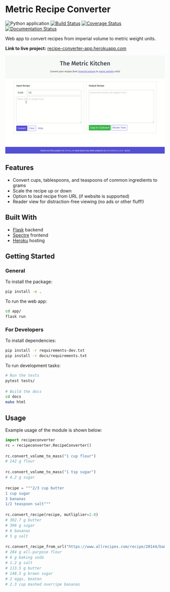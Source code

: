 # Metric Recipe Converter

![Python application](https://github.com/justinmklam/recipe-converter/workflows/Python%20application/badge.svg?branch=master) [![Build Status](https://travis-ci.org/justinmklam/recipe-converter.svg?branch=master)](https://travis-ci.org/justinmklam/recipe-converter) [![Coverage Status](https://coveralls.io/repos/github/justinmklam/recipe-converter/badge.svg?branch=master)](https://coveralls.io/github/justinmklam/recipe-converter?branch=master) [![Documentation Status](https://readthedocs.org/projects/recipe-converter/badge/?version=latest)](https://recipe-converter.readthedocs.io/en/latest/?badge=latest)


Web app to convert recipes from imperial volume to metric weight units.

**Link to live project:** [recipe-converter-app.herokuapp.com](http://recipe-converter-app.herokuapp.com/)

<p align="center">
<img src="docs/imgs/recipe-converter.gif">
</p>

## Features

+ Convert cups, tablespoons, and teaspoons of common ingredients to grams
+ Scale the recipe up or down
+ Option to load recipe from URL (if website is supported)
+ Reader view for distraction-free viewing (no ads or other fluff!)

## Built With
+ [Flask](http://flask.pocoo.org/) backend
+ [Spectre](https://picturepan2.github.io/spectre/) frontend
+ [Heroku](https://www.heroku.com/) hosting

## Getting Started

### General

To install the package:

```bash
pip install -e .
```

To run the web app:

```bash
cd app/
flask run
```

### For Developers

To install dependencies:

```bash
pip install -r requirements-dev.txt
pip install -r docs/requirements.txt
```

To run development tasks:

```bash
# Run the tests
pytest tests/

# Build the docs
cd docs
make html
```

## Usage

Example usage of the module is shown below:

```python
import recipeconverter
rc = recipeconverter.RecipeConverter()

rc.convert_volume_to_mass("1 cup flour")
# 142 g flour

rc.convert_volume_to_mass("1 tsp sugar")
# 4.2 g sugar

recipe = """2/3 cup butter
1 cup sugar
3 bananas
1/2 teaspoon salt"""

rc.convert_recipe(recipe, mutliplier=2.0)
# 302.7 g butter
# 396 g sugar
# 6 bananas
# 5 g salt

rc.convert_recipe_from_url("https://www.allrecipes.com/recipe/20144/banana-banana-bread/")
# 284 g all-purpose flour
# 6 g baking soda
# 1.2 g salt
# 113.5 g butter
# 148.5 g brown sugar
# 2 eggs, beaten
# 2.3 cup mashed overripe bananas
```

